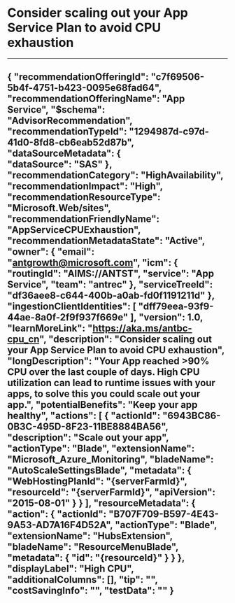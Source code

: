 <properties
    pageTitle="Consider scaling out your App Service Plan to avoid CPU exhaustion"
    description="Consider scaling out your App Service Plan to avoid CPU exhaustion"
    authors="aadevteam"
    ms.author="aadevteam"
    articleId="1294987d-c97d-41d0-8fd8-cb6eab52d87b_Mooncake"
    selfHelpType="advisorRecommendationMetadata"
    cloudEnvironments="Mooncake"
/>
# Consider scaling out your App Service Plan to avoid CPU exhaustion
---
{
  "recommendationOfferingId": "c7f69506-5b4f-4751-b423-0095e68fad64",
  "recommendationOfferingName": "App Service",
  "$schema": "AdvisorRecommendation",
  "recommendationTypeId": "1294987d-c97d-41d0-8fd8-cb6eab52d87b",
  "dataSourceMetadata": {    
    "dataSource": "SAS"
  },
  "recommendationCategory": "HighAvailability",
  "recommendationImpact": "High",
  "recommendationResourceType": "Microsoft.Web/sites",
  "recommendationFriendlyName": "AppServiceCPUExhaustion",
  "recommendationMetadataState": "Active",
  "owner": {
    "email": "antgrowth@microsoft.com",
    "icm": {
      "routingId": "AIMS://ANTST",
      "service": "App Service",
      "team": "antrec"
    },
    "serviceTreeId": "df36aee8-c644-400b-a0ab-fd0f1191211d"
  },
  "ingestionClientIdentities": [
  "dff79eea-93f9-44ae-8a0f-2f9f937f669e"
  ],
  "version": 1.0,
  "learnMoreLink": "https://aka.ms/antbc-cpu_cn",
  "description": "Consider scaling out your App Service Plan to avoid CPU exhaustion",
  "longDescription": "Your App reached >90% CPU over the last couple of days. High CPU utilization can lead to runtime issues with your apps, to solve this you could scale out your app.",
  "potentialBenefits": "Keep your app healthy",
  "actions": [
    {
      "actionId": "6943BC86-0B3C-495D-8F23-11BE8884BA56",
      "description": "Scale out your app",
      "actionType": "Blade",
      "extensionName": "Microsoft_Azure_Monitoring",
      "bladeName": "AutoScaleSettingsBlade",
       "metadata": {
        "WebHostingPlanId": "{serverFarmId}",
		"resourceId": "{serverFarmId}",
		"apiVersion": "2015-08-01"
      }
    }
  ],
  "resourceMetadata": {
    "action": {
      "actionId": "B707F709-B597-4E43-9A53-AD7A16F4D52A",
      "actionType": "Blade",
      "extensionName": "HubsExtension",
      "bladeName": "ResourceMenuBlade",
      "metadata": {
        "id": "{resourceId}"
      }
    }
  },
  "displayLabel": "High CPU",
  "additionalColumns": [],
  "tip": "",
  "costSavingInfo": "",
  "testData": ""
}
---